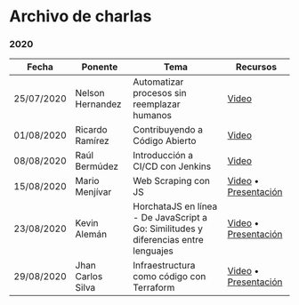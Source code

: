 # Archivo de charlas

### 2020

| Fecha  | Ponente | Tema | Recursos |
| ------------- | ------------- | ------------- | ------------- |
| 25/07/2020  | Nelson Hernandez  | Automatizar procesos sin reemplazar humanos  | [Video](https://www.facebook.com/364136607379922/videos/1522429117939110)  |
| 01/08/2020  | Ricardo Ramírez  | Contribuyendo a Código Abierto  | [Video](https://www.facebook.com/364136607379922/videos/338583260868244)  |
| 08/08/2020  | Raúl Bermúdez  | Introducción a CI/CD con Jenkins  | [Video](https://www.facebook.com/364136607379922/videos/630648197577443)  |
| 15/08/2020  | Mario Menjívar  | Web Scraping con JS  | [Video](https://www.facebook.com/364136607379922/videos/312400363298452) &bull; [Presentación](https://docs.google.com/presentation/d/1tptr-tJWVn6_Kp3OAPy18aInDyrzGTY7C8rK9C7uTns)  |
| 23/08/2020  | Kevin Alemán  | HorchataJS en línea - De JavaScript a Go: Similitudes y diferencias entre lenguajes  | [Video](https://www.facebook.com/364136607379922/videos/293612178405080/) &bull; [Presentación](https://docs.google.com/presentation/d/1dahDg3pf3A7-AlMuWUNzewXYIyV3XFD3fcqhCJySKDg/edit#slide=id.g33148270ac_0_143)  |
| 29/08/2020  | Jhan Carlos Silva  | Infraestructura como código con Terraform  | [Video](https://www.facebook.com/364136607379922/videos/2586475144949878) &bull; [Presentación](https://slides.com/shankyjs_/iac-terraform-horchatajs)  |
